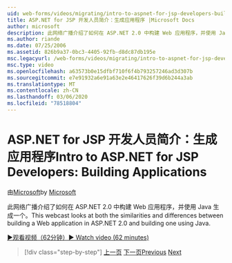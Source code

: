 ```yaml
---
uid: web-forms/videos/migrating/intro-to-aspnet-for-jsp-developers-building-applications
title: ASP.NET for JSP 开发人员简介：生成应用程序 |Microsoft Docs
author: microsoft
description: 此网络广播介绍了如何在 ASP.NET 2.0 中构建 Web 应用程序，并使用 Java 生成一个。
ms.author: riande
ms.date: 07/25/2006
ms.assetid: 826b9a37-0bc3-4405-92fb-d8dc87db195e
msc.legacyurl: /web-forms/videos/migrating/intro-to-aspnet-for-jsp-developers-building-applications
msc.type: video
ms.openlocfilehash: a63573b0e15dfbf710f6f4b793257246ad3d307b
ms.sourcegitcommit: e7e91932a6e91a63e2e46417626f39d6b244a3ab
ms.translationtype: MT
ms.contentlocale: zh-CN
ms.lasthandoff: 03/06/2020
ms.locfileid: "78518804"
---
```

# <a name="intro-to-aspnet-for-jsp-developers-building-applications"></a><span data-ttu-id="f1a57-103">ASP.NET for JSP 开发人员简介：生成应用程序</span><span class="sxs-lookup"><span data-stu-id="f1a57-103">Intro to ASP.NET for JSP Developers: Building Applications</span></span>

<span data-ttu-id="f1a57-104">由[Microsoft](https://github.com/microsoft)</span><span class="sxs-lookup"><span data-stu-id="f1a57-104">by [Microsoft](https://github.com/microsoft)</span></span>

<span data-ttu-id="f1a57-105">此网络广播介绍了如何在 ASP.NET 2.0 中构建 Web 应用程序，并使用 Java 生成一个。</span><span class="sxs-lookup"><span data-stu-id="f1a57-105">This webcast looks at both the similarities and differences between building a Web application in ASP.NET 2.0 and building one using Java.</span></span>

[<span data-ttu-id="f1a57-106">&#9654;观看视频（62分钟）</span><span class="sxs-lookup"><span data-stu-id="f1a57-106">&#9654; Watch video (62 minutes)</span></span>](https://channel9.msdn.com/Blogs/ASP-NET-Site-Videos/intro-to-aspnet-for-jsp-developers-building-applications)

> [!div class="step-by-step"]
> <span data-ttu-id="f1a57-107">[上一页](intro-to-aspnet-for-jsp-developers-welcome-to-aspnet-20.md)
> [下一页](intro-to-aspnet-for-coldfusion-developers-adding-aspnet-to-your-repertoire.md)</span><span class="sxs-lookup"><span data-stu-id="f1a57-107">[Previous](intro-to-aspnet-for-jsp-developers-welcome-to-aspnet-20.md)
[Next](intro-to-aspnet-for-coldfusion-developers-adding-aspnet-to-your-repertoire.md)</span></span>
